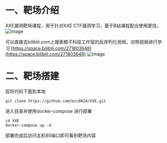# 一、靶场介绍
XXE漏洞靶场课程，用于针对XXE CTF漏洞学习，基于B站课程配合使用更佳。
![image](https://github.com/mcc0624/XXE/assets/51926380/80fdd483-d509-4676-b2ac-7e41bef10957)


可以直接去bilibili.com上搜索橙子科技工作室的反序列化视频，对照视频进行学习 [https://space.bilibili.com/271803648](https://space.bilibili.com/271803648)
![image](https://github.com/mcc0624/XXE/assets/51926380/3c701a4f-687e-4950-99b1-43a5e51075ec)


# 二、靶场搭建

现将代码下载到本地
```
git clone https://github.com/mcc0624/XXE.git
```

进入目录并使用docker-compose 进行部署

```
cd XXE
docker-compose up -d 
```

部署完成后访问主机80端口即可看到靶场内容

